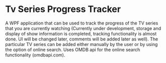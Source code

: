# Tv Series Progress Tracker
A WPF application that can be used to track the progress of the TV series that you are currently watching (Currently under development, 
storage and display of show information is completed, tracking functionality is almost done. UI will be changed later, comments will be 
added later as well). The particular TV series can be added either manually by the user or by using the option of online search. 
Uses OMDB api for the online search functionality (omdbapi.com).

